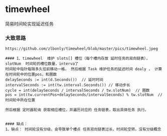 # timewheel
简易时间轮实现延迟任务


### 大致思路

    https://github.com/zlbonly/timewheel/blob/master/pics/timewheel.jpeg
    
    #### 1、timewheel  维护 slots[] 槽位（每个槽内存放 延时任务的双向链表），slotNum  时间轮的槽位数量，interva了
    时间轮中指针每隔多久往前移动一格， 然后根据 Task 维护任务的延迟时间 dealy ， 计算 在时间轮中的位置pos，和圈数
    delaySeconds := int(d.Seconds())  // 延时时间
    intervalSeconds := int(tw.interval.Seconds()) // 移动步长
    cycle = int(delaySeconds / intervalSeconds / tw.slotNum)  // 圈数
    pos = int(tw.currentPos+delaySeconds/intervalSeconds) % tw.slotNum  // 时间轮中所在位置
    
    然后根据 定时器轮询 获取相应槽位，并遍历对应的 任务链表，取出具体任务 执行。
    
    
    #### 缺点：
    1、缺点： 时间轮没有分级，会导致单个槽点 任务双向链表过长，时间轮空转，没有分级概念